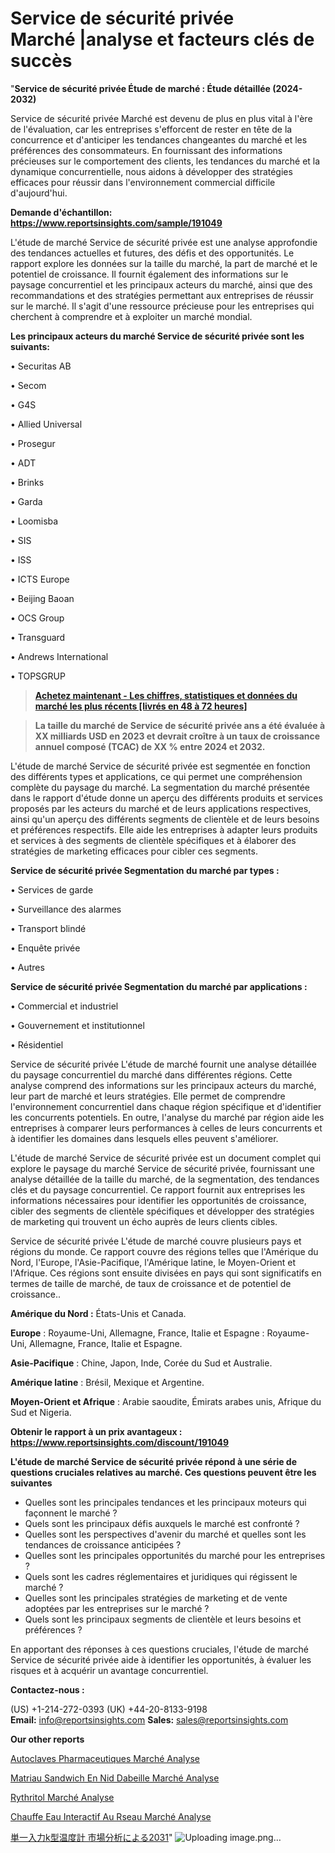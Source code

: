  # Service de sécurité privée Marché |analyse et facteurs clés de succès

"<strong>Service de sécurité privée Étude de marché : Étude détaillée (2024-2032)</strong>

Service de sécurité privée Marché est devenu de plus en plus vital à l'ère de l'évaluation, car les entreprises s'efforcent de rester en tête de la concurrence et d'anticiper les tendances changeantes du marché et les préférences des consommateurs. En fournissant des informations précieuses sur le comportement des clients, les tendances du marché et la dynamique concurrentielle, nous aidons à développer des stratégies efficaces pour réussir dans l'environnement commercial difficile d'aujourd'hui.

<strong>Demande d'échantillon: <a href=https://www.reportsinsights.com/sample/191049>https://www.reportsinsights.com/sample/191049</a></strong>

L'étude de marché Service de sécurité privée est une analyse approfondie des tendances actuelles et futures, des défis et des opportunités. Le rapport explore les données sur la taille du marché, la part de marché et le potentiel de croissance. Il fournit également des informations sur le paysage concurrentiel et les principaux acteurs du marché, ainsi que des recommandations et des stratégies permettant aux entreprises de réussir sur le marché. Il s'agit d'une ressource précieuse pour les entreprises qui cherchent à comprendre et à exploiter un marché mondial.

<strong>Les principaux acteurs du marché Service de sécurité privée sont les suivants:</strong>

• Securitas AB

• Secom

• G4S

• Allied Universal

• Prosegur

• ADT

• Brinks

• Garda

• Loomisba

• SIS

• ISS

• ICTS Europe

• Beijing Baoan

• OCS Group

• Transguard

• Andrews International

• TOPSGRUP
<blockquote><a href=https://www.reportsinsights.com/buynow/191049><span style=text-decoration: underline;><strong>Achetez maintenant - Les chiffres, statistiques et données du marché les plus récents [livrés en 48 à 72 heures]</strong></span></a></blockquote>
<blockquote><span style=text-decoration: underline;><strong>La taille du marché de Service de sécurité privée ans a été évaluée à XX milliards USD en 2023 et devrait croître à un taux de croissance annuel composé (TCAC) de XX % entre 2024 et 2032.</strong></span></blockquote>
L'étude de marché Service de sécurité privée est segmentée en fonction des différents types et applications, ce qui permet une compréhension complète du paysage du marché. La segmentation du marché présentée dans le rapport d'étude donne un aperçu des différents produits et services proposés par les acteurs du marché et de leurs applications respectives, ainsi qu'un aperçu des différents segments de clientèle et de leurs besoins et préférences respectifs. Elle aide les entreprises à adapter leurs produits et services à des segments de clientèle spécifiques et à élaborer des stratégies de marketing efficaces pour cibler ces segments.

<strong>Service de sécurité privée Segmentation du marché par types :</strong>

• Services de garde

• Surveillance des alarmes

• Transport blindé

• Enquête privée

• Autres

<strong>Service de sécurité privée Segmentation du marché par applications :</strong>

• Commercial et industriel

• Gouvernement et institutionnel

• Résidentiel

Service de sécurité privée L'étude de marché fournit une analyse détaillée du paysage concurrentiel du marché dans différentes régions. Cette analyse comprend des informations sur les principaux acteurs du marché, leur part de marché et leurs stratégies. Elle permet de comprendre l'environnement concurrentiel dans chaque région spécifique et d'identifier les concurrents potentiels. En outre, l'analyse du marché par région aide les entreprises à comparer leurs performances à celles de leurs concurrents et à identifier les domaines dans lesquels elles peuvent s'améliorer.

L'étude de marché Service de sécurité privée est un document complet qui explore le paysage du marché Service de sécurité privée, fournissant une analyse détaillée de la taille du marché, de la segmentation, des tendances clés et du paysage concurrentiel. Ce rapport fournit aux entreprises les informations nécessaires pour identifier les opportunités de croissance, cibler des segments de clientèle spécifiques et développer des stratégies de marketing qui trouvent un écho auprès de leurs clients cibles.

Service de sécurité privée L'étude de marché couvre plusieurs pays et régions du monde. Ce rapport couvre des régions telles que l'Amérique du Nord, l'Europe, l'Asie-Pacifique, l'Amérique latine, le Moyen-Orient et l'Afrique. Ces régions sont ensuite divisées en pays qui sont significatifs en termes de taille de marché, de taux de croissance et de potentiel de croissance..

<strong>Amérique du Nord :</strong> États-Unis et Canada.

<strong>Europe</strong> : Royaume-Uni, Allemagne, France, Italie et Espagne : Royaume-Uni, Allemagne, France, Italie et Espagne.

<strong>Asie-Pacifique</strong> : Chine, Japon, Inde, Corée du Sud et Australie.

<strong>Amérique latine</strong> : Brésil, Mexique et Argentine.

<strong>Moyen-Orient et Afrique</strong> : Arabie saoudite, Émirats arabes unis, Afrique du Sud et Nigeria.

<strong>Obtenir le rapport à un prix avantageux : <a href=https://www.reportsinsights.com/discount/191049>https://www.reportsinsights.com/discount/191049</a></strong>

<strong>L'étude de marché Service de sécurité privée répond à une série de questions cruciales relatives au marché. Ces questions peuvent être les suivantes</strong>
<ul>
  <li>Quelles sont les principales tendances et les principaux moteurs qui façonnent le marché ?</li>
  <li>Quels sont les principaux défis auxquels le marché est confronté ?</li>
  <li>Quelles sont les perspectives d'avenir du marché et quelles sont les tendances de croissance anticipées ?</li>
  <li>Quelles sont les principales opportunités du marché pour les entreprises ?</li>
  <li>Quels sont les cadres réglementaires et juridiques qui régissent le marché ?</li>
  <li>Quelles sont les principales stratégies de marketing et de vente adoptées par les entreprises sur le marché ?</li>
  <li>Quels sont les principaux segments de clientèle et leurs besoins et préférences ?</li>
</ul>
En apportant des réponses à ces questions cruciales, l'étude de marché Service de sécurité privée aide à identifier les opportunités, à évaluer les risques et à acquérir un avantage concurrentiel.

<strong>Contactez-nous :</strong>

(US) +1-214-272-0393
(UK) +44-20-8133-9198
<strong>Email:</strong> <a>info@reportsinsights.com</a>
<strong>Sales:</strong> <a>sales@reportsinsights.com</a>

<strong>Our other reports</strong>

<a href=https://www.linkedin.com/pulse/autoclaves-pharmaceutiques-march%C3%A9-analyse-et-vhl3f/>Autoclaves Pharmaceutiques Marché Analyse</a>

<a href=https://www.linkedin.com/pulse/mat%C3%A9riau-sandwich-en-nid-dabeille-march%C3%A9-afhcc/>Matriau Sandwich En Nid Dabeille Marché Analyse</a>

<a href=https://www.linkedin.com/pulse/%C3%A9rythritol-march%C3%A9-analyse-quantitative-et-qualitative-p0wpf/>Rythritol Marché Analyse</a>

<a href=https://www.linkedin.com/pulse/chauffe-eau-interactif-au-r%C3%A9seau-march%C3%A9-analyse-jp0vc/>Chauffe Eau Interactif Au Rseau Marché Analyse</a>

<a href=https://www.linkedin.com/pulse/単一入力k型温度計-市場types別エンドユーザー別の新しい分析レポート-reports-insights-expert/>単一入力k型温度計 市場分析による2031</a>"
![Uploading image.png…]()
